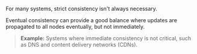 For many systems, strict consistency isn't always necessary.

Eventual consistency can provide a good balance where updates are propagated to all nodes eventually, but not immediately.

> **Example:** Systems where immediate consistency is not critical, such as DNS and content delivery networks (CDNs).



